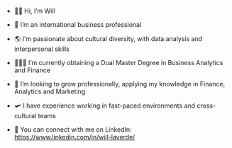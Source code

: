 - 👋🏼 Hi, I’m Will
- 🥸 I’m an international business professional
- 🌎 I'm passionate about cultural diversity, with data analysis and interpersonal skills 
- 👨🏻‍💻 I’m currently obtaining a Dual Master Degree in Business Analytics and Finance
- 💼 I’m looking to grow professionally, applying my knowledge in Finance, Analytics and Marketing
- 🛩 I have experience working in fast-paced environments and cross-cultural teams



- 📲 You can connect with me on LinkedIn: https://www.linkedin.com/in/will-laverde/
